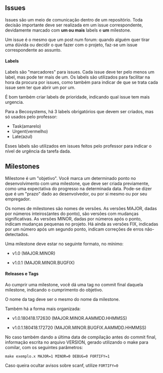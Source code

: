## Issues

Issues são um meio de comunicação dentro de um repositório. Toda decisão importante deve ser realizada em um issue correspondente, devidamente marcado com **um ou mais** labels e **um** milestone.

Um issue é o mesmo que um post num forum: quando alguém quer tirar uma dúvida ou decidir o que fazer com o projeto, faz-se um issue correspondente ao assunto.

#### Labels

Labels são "marcadores" para issues. Cada issue deve ter pelo menos um label, mas pode ter mais de um. Os labels são utilizados para facilitar na hora da procura por issues, como também para indicar de que se trata cada issue sem ter que abrir um por um.

É bom também criar labels de prioridade, indicando qual issue tem mais urgencia.

Para a Becosystems, há 3 labels obrigatórios que devem ser criados, mas só usados pelo professor:

* Task(amarelo)
* Urgent(vermelho)
* Late(azul)

Esses labels são utilizados em issues feitos pelo professor para indicar o nível de urgência da tarefa dada.


## Milestones

Milestone é um "objetivo". Você marca um determinado ponto no desenvolvimento com uma milestone, que deve ser criada previamente, como uma expectativa do progresso na determinada data. Pode-se dizer que é um "prazo" dado ao desenvolvedor, ou por si mesmo ou por seu empregador.

Os nomes de milestones são nomes de versões. As versões MAJOR, dadas por números inteiros(antes do ponto), são versões com mudanças significativas. As versões MINOR, dadas por números após o ponto, indicam mudanças pequenas no projeto. Há ainda as versões FIX, indicadas por um número após um segundo ponto, indicam correções de erros não-detectados.

Uma milestone deve estar no seguinte formato, no mínimo:

* v1.0 (MAJOR.MINOR)

* v1.0.1 (MAJOR.MINOR.BUGFIX)


#### Releases e Tags

Ao cumprir uma milestone, você dá uma tag no commit final daquela milestone, indicando o cumprimento do objetivo. 

O nome da tag deve ser o mesmo do nome da milestone.

Também há a forma mais organizada:

* v1.0.180418.172630 (MAJOR.MINOR.AAMMDD.HHMMSS)

* v1.0.1.180418.172720 (MAJOR.MINOR.BUGFIX.AAMMDD.HHMMSS)

No caso também dando a última data de compilação antes do commit final, informação escrita no arquivo VERSION, gerado utilizando o make para comilar, com os seguintes parâmetros:

```
make exemplo.x MAJOR=1 MINOR=0 DEBUG=0 FORTIFY=1
```

Caso queira ocultar avisos sobre scanf, utilize `FORTIFY=0`

